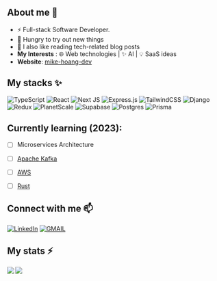 ## About me 🧑
- ⚡ Full-stack Software Developer.
- 🔭 Hungry to try out new things
- 📖 I also like reading tech-related blog posts
- **My Interests** : 🌐 Web technologies | ✨ AI | 💡 SaaS ideas
- **Website**: [mike-hoang-dev](https://mike-hoang-dev.vercel.app)



## My stacks ✨

![TypeScript](https://img.shields.io/badge/typescript-%23007ACC.svg?style=for-the-badge&logo=typescript&logoColor=white) ![React](https://img.shields.io/badge/react-%2320232a.svg?style=for-the-badge&logo=react&logoColor=%2361DAFB) ![Next JS](https://img.shields.io/badge/Next-black?style=for-the-badge&logo=next.js&logoColor=white) ![Express.js](https://img.shields.io/badge/express.js-%23404d59.svg?style=for-the-badge&logo=express&logoColor=%2361DAFB) ![TailwindCSS](https://img.shields.io/badge/tailwindcss-%2338B2AC.svg?style=for-the-badge&logo=tailwind-css&logoColor=white) ![Django](https://img.shields.io/badge/django-%23092E20.svg?style=for-the-badge&logo=django&logoColor=white) ![Redux](https://img.shields.io/badge/redux-%23593d88.svg?style=for-the-badge&logo=redux&logoColor=white) ![PlanetScale](https://img.shields.io/badge/planetscale-%23000000.svg?style=for-the-badge&logo=planetscale&logoColor=white) ![Supabase](https://img.shields.io/badge/Supabase-3ECF8E?style=for-the-badge&logo=supabase&logoColor=white) ![Postgres](https://img.shields.io/badge/postgres-%23316192.svg?style=for-the-badge&logo=postgresql&logoColor=white) ![Prisma](https://img.shields.io/badge/Prisma-3982CE?style=for-the-badge&logo=Prisma&logoColor=white)

## Currently learning (2023):

* [ ] Microservices Architecture
* [ ] [Apache Kafka](https://kafka.apache.org/)
* [ ] [AWS](https://aws.amazon.com/)
* [ ] [Rust](https://www.rust-lang.org/)


## Connect with me 📫
<a href="https://www.linkedin.com/in/mike-hoang-2907/">![LinkedIn](https://img.shields.io/badge/linkedin-%230077B5.svg?style=for-the-badge&logo=linkedin&logoColor=white)</a>
<a href="mailto:anhminhhoang13@gmail.com">![GMAIL](https://img.shields.io/badge/Gmail-D14836?style=for-the-badge&logo=gmail&logoColor=white)</a>

## My stats ⚡

<img align="left" src="https://github-readme-stats.vercel.app/api?username=mikah13&count_private=true&show_icons=true&theme=radical" />
<img align="left" src="https://github-readme-stats.vercel.app/api/top-langs/?username=mikah13&show_icons=true&theme=radical&layout=compact" /> 


